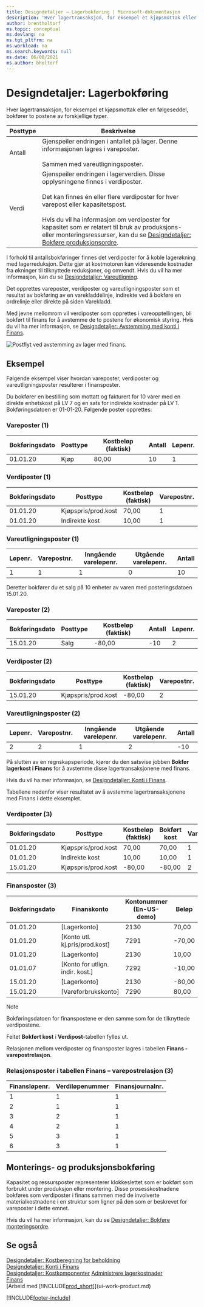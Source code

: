 ```yaml
---
title: Designdetaljer – Lagerbokføring | Microsoft-dokumentasjon
description: 'Hver lagertransaksjon, for eksempel et kjøpsmottak eller en følgeseddel, bokfører to postene av forskjellige typer.'
author: brentholtorf
ms.topic: conceptual
ms.devlang: na
ms.tgt_pltfrm: na
ms.workload: na
ms.search.keywords: null
ms.date: 06/08/2021
ms.author: bholtorf
---
```

# Designdetaljer: Lagerbokføring

Hver lagertransaksjon, for eksempel et kjøpsmottak eller en følgeseddel, bokfører to postene av forskjellige typer.  

|Posttype|Beskrivelse|  
|----------|-----------|  
|Antall|Gjenspeiler endringen i antallet på lager. Denne informasjonen lagres i vareposter.<br /><br /> Sammen med vareutligningsposter.|  
|Verdi|Gjenspeiler endringen i lagerverdien. Disse opplysningene finnes i verdiposter.<br /><br /> Det kan finnes én eller flere verdiposter for hver varepost eller kapasitetspost.<br /><br /> Hvis du vil ha informasjon om verdiposter for kapasitet som er relatert til bruk av produksjons- eller monteringsressurser, kan du se [Designdetaljer: Bokføre produksjonsordre](design-details-production-order-posting.md).|  

 I forhold til antallsbokføringer finnes det verdiposter for å koble lagerøkning med lagerreduksjon. Dette gjør at kostmotoren kan videresende kostnader fra økninger til tilknyttede reduksjoner, og omvendt. Hvis du vil ha mer informasjon, kan du se [Designdetaljer: Vareutligning](design-details-item-application.md).  

 Det opprettes vareposter, verdiposter og vareutligningsposter som et resultat av bokføring av en varekladdelinje, indirekte ved å bokføre en ordrelinje eller direkte på siden Varekladd.  

 Med jevne mellomrom vil verdiposter som opprettes i vareopptellingen, bli bokført til finans for å avstemme de to postene for økonomisk styring. Hvis du vil ha mer informasjon, se [Designdetaljer: Avstemming med konti i Finans](design-details-reconciliation-with-the-general-ledger.md).  

 ![Postflyt ved avstemming av lager med finans.](media/design_details_inventory_costing_1_entry_flow.png "Postflyt ved avstemming av lager med finans")  

## Eksempel

Følgende eksempel viser hvordan vareposter, verdiposter og vareutligningsposter resulterer i finansposter.  

 Du bokfører en bestilling som mottatt og fakturert for 10 varer med en direkte enhetskost på LV 7 og en sats for indirekte kostnader på LV 1. Bokføringsdatoen er 01-01-20. Følgende poster opprettes:  

### Vareposter (1)

|Bokføringsdato|Posttype|Kostbeløp (faktisk)|Antall|Løpenr.|  
|------------|----------|--------------------|--------|---------|  
|01.01.20|Kjøp|80,00|10|1|  

### Verdiposter (1)

|Bokføringsdato|Posttype|Kostbeløp (faktisk)|Varepostnr.|Løpenr.|  
|------------|----------|--------------------|---------------------|---------|  
|01.01.20|Kjøpspris/prod.kost|70,00|1|1|  
|01.01.20|Indirekte kost|10,00|1|2|  

### Vareutligningsposter (1)

|Løpenr.|Varepostnr.|Inngående vareløpenr.|Utgående vareløpenr.|Antall|  
|---------|---------------------|----------------------|-----------------------|--------|  
|1|1|1|0|10|  

 Deretter bokfører du et salg på 10 enheter av varen med posteringsdatoen 15.01.20.  

### Vareposter (2)

|Bokføringsdato|Posttype|Kostbeløp (faktisk)|Antall|Løpenr.|  
|------------|----------|--------------------|--------|---------|  
|15.01.20|Salg|-80,00|-10|2|  

### Verdiposter (2)

|Bokføringsdato|Posttype|Kostbeløp (faktisk)|Varepostnr.|Løpenr.|  
|------------|----------|--------------------|---------------------|---------|  
|15.01.20|Kjøpspris/prod.kost|-80,00|2|3|  

### Vareutligningsposter (2)

|Løpenr.|Varepostnr.|Inngående vareløpenr.|Utgående vareløpenr.|Antall|  
|---------|---------------------|----------------------|-----------------------|--------|  
|2|2|1|2|-10|  

På slutten av en regnskapsperiode, kjører du den satsvise jobben **Bokfør lagerkost i Finans** for å avstemme disse lagertransaksjonene med finans.  

 Hvis du vil ha mer informasjon, se [Designdetaljer: Konti i Finans](design-details-accounts-in-the-general-ledger.md).  

 Tabellene nedenfor viser resultatet av å avstemme lagertransaksjonene med Finans i dette eksemplet.  

### Verdiposter (3)  

|Bokføringsdato|Posttype|Kostbeløp (faktisk)|Bokført kost|Varepostnr.|Løpenr.|  
|------------|----------|--------------------|------------------|---------------------|---------|  
|01.01.20|Kjøpspris/prod.kost|70,00|70,00|1|1|  
|01.01.20|Indirekte kost|10,00|10,00|1|2|  
|15.01.20|Kjøpspris/prod.kost|-80,00|-80,00|2|3|  

### Finansposter (3)

|Bokføringsdato|Finanskonto|Kontonummer (En-US-demo)|Beløp|Løpenr.|  
|------------|-----------|------------------------|------|---------|  
|01.01.20|[Lagerkonto]|2130|70,00|1|  
|01.01.20|[Konto utl. kj.pris/prod.kost]|7291|-70,00|2|  
|01.01.20|[Lagerkonto]|2130|10,00|3|  
|01.01.07|[Konto for utlign. indir. kost.]|7292|-10,00|4|  
|15.01.20|[Lagerkonto]|2130|-80,00|5|  
|15.01.20|[Vareforbrukskonto]|7290|80,00|6|  

> [!NOTE]  
> Bokføringsdatoen for finanspostene er den samme som for de tilknyttede verdipostene.  
> 
> Feltet **Bokført kost** i **Verdipost**-tabellen fylles ut.  

 Relasjonen mellom verdiposter og finansposter lagres i tabellen **Finans - varepostrelasjon**.  

### Relasjonsposter i tabellen Finans – varepostrelasjon (3)

|Finansløpenr.|Verdiløpenummer|Finansjournalnr.|  
|-------------|---------------|----------------|  
|1|1|1|  
|2|1|1|  
|3|2|1|  
|4|2|1|  
|5|3|1|  
|6|3|1|  

## Monterings- og produksjonsbokføring

Kapasitet og ressursposter representerer klokkeslettet som er bokført som forbrukt under produksjon eller montering. Disse prosesskostnadene bokføres som verdiposter i finans sammen med de involverte materialkostnadene i en struktur som ligner på den som er beskrevet for vareposter i dette emnet.  

Hvis du vil ha mer informasjon, kan du se [Designdetaljer: Bokføre monteringsordre](design-details-assembly-order-posting.md).  

## Se også

 [Designdetaljer: Kostberegning for beholdning](design-details-inventory-costing.md)  
 [Designdetaljer: Konti i Finans](design-details-accounts-in-the-general-ledger.md)  
 [Designdetaljer: Kostkomponenter](design-details-cost-components.md) [Administrere lagerkostnader](finance-manage-inventory-costs.md)  
 [Finans](finance.md)  
 [Arbeid med [!INCLUDE[prod_short](includes/prod_short.md)]](ui-work-product.md)  


[!INCLUDE[footer-include](includes/footer-banner.md)]